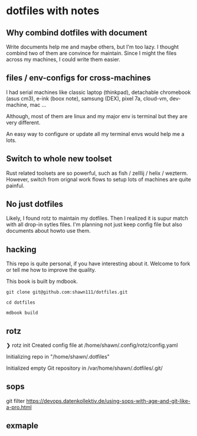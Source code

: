 # dotfiles with notes

## Why combind dotfiles with document

Write documents help me and maybe others, but I'm too lazy.
I thought combind two of them are convince for maintain.
Since I might the files across my machines, I could write them easier.

## files / env-configs for cross-machines

I had serial machines like classic laptop (thinkpad), detachable chromebook (asus cm3),
e-ink (boox note), samsung (DEX), pixel 7a, cloud-vm, dev-machine, mac ...

Although, most of them are linux and my major env is terminal but they are very different.

An easy way to configure or update all my terminal envs would help me a lots.


## Switch to whole new toolset

Rust related toolsets are so powerful, such as fish / zelllij / helix / wezterm.
However, switch from orignal work flows to setup lots of machines are quite painful.

## No just dotfiles

Likely, I found rotz to maintain my dotfiles.
Then I realized it is supur match with all drop-in sytles files.
I'm planning not just keep config file but also documents about howto use them.


## hacking

This repo is quite personal, if you have interesting about it.
Welcome to fork or tell me how to improve the quality.


This book is built by mdbook.

```
git clone git@github.com:shawn111/dotfiles.git

cd dotfiles

mdbook build
```

## rotz 

❯ rotz init
Created config file at /home/shawn/.config/rotz/config.yaml

Initializing repo in "/home/shawn/.dotfiles"

Initialized empty Git repository in /var/home/shawn/.dotfiles/.git/


## sops

git filter
https://devops.datenkollektiv.de/using-sops-with-age-and-git-like-a-pro.html

## exmaple
